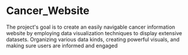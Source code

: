 # Cancer_Website

The project's goal is to create an easily navigable cancer information website by 
employing data visualization techniques to display extensive datasets. Organizing 
various data kinds, creating powerful visuals, and making sure users are informed 
and engaged
